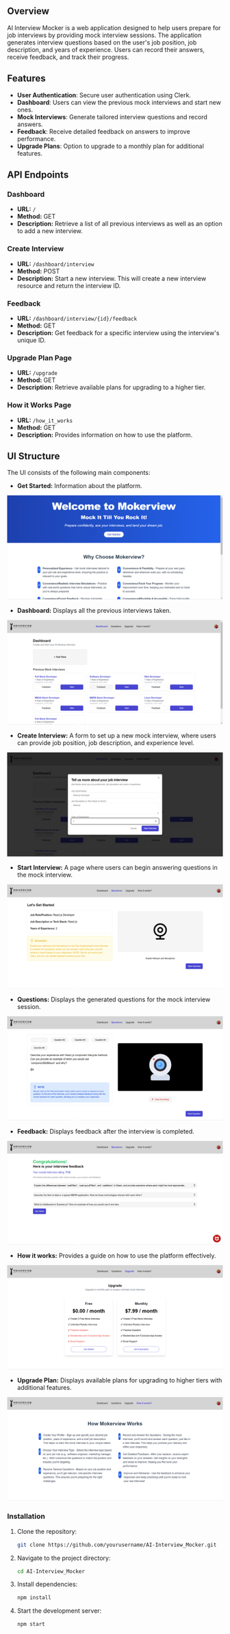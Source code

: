 ## Overview

AI Interview Mocker is a web application designed to help users prepare for job interviews by providing mock interview sessions. The application generates interview questions based on the user's job position, job description, and years of experience. Users can record their answers, receive feedback, and track their progress.

## Features
- **User Authentication**: Secure user authentication using Clerk.
- **Dashboard**: Users can view the previous mock interviews and start new ones.
- **Mock Interviews**: Generate tailored interview questions and record answers.
- **Feedback**: Receive detailed feedback on answers to improve performance.
- **Upgrade Plans**: Option to upgrade to a monthly plan for additional features.

## API Endpoints
### Dashboard
- **URL:** `/`
- **Method:** GET
- **Description:** Retrieve a list of all previous interviews as well as an option to add a new interview.

### Create Interview
- **URL:** `/dashboard/interview`
- **Method:** POST
- **Description:** Start a new interview. This will create a new interview resource and return the interview ID.

### Feedback
- **URL:** `/dashboard/interview/{id}/feedback`
- **Method:** GET
- **Description:** Get feedback for a specific interview using the interview's unique ID.

### Upgrade Plan Page
- **URL:** `/upgrade`
- **Method:** GET
- **Description:** Retrieve available plans for upgrading to a higher tier.

### How it Works Page
- **URL:** `/how_it_works`
- **Method:** GET
- **Description:** Provides information on how to use the platform.

## UI Structure
The UI consists of the following main components:
- **Get Started:** Information about the platform.

![screenshot](public/started.png)
- **Dashboard:** Displays all the previous interviews taken.

![screenshot](public/dashboard.png)
- **Create Interview:** A form to set up a new mock interview, where users can provide job position, job description, and experience level.

![screenshot](public/add.png)
- **Start Interview:** A page where users can begin answering questions in the mock interview.

![screenshot](public/start.png)
- **Questions:** Displays the generated questions for the mock interview session.

![screenshot](public/question.png)
- **Feedback:** Displays feedback after the interview is completed.

![screenshot](public/feedback.png)
- **How it works:** Provides a guide on how to use the platform effectively.

![screenshot](public/upgrade.png)
- **Upgrade Plan:** Displays available plans for upgrading to higher tiers with additional features.

![screenshot](public/how_it_works.png)

### Installation
1. Clone the repository:
     ```bash
     git clone https://github.com/yourusername/AI-Interview_Mocker.git
     ```
2. Navigate to the project directory:
     ```bash
     cd AI-Interview_Mocker
     ```
3. Install dependencies:
     ```bash
     npm install
     ```
4. Start the development server:
     ```bash
     npm start
     ```
